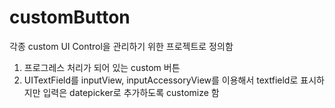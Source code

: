 # customButton

각종 custom UI Control을 관리하기 위한 프로젝트로 정의함

1. 프로그레스 처리가 되어 있는 custom 버튼
2. UITextField를 inputView, inputAccessoryView를 이용해서 textfield로 표시하지만 입력은 datepicker로 추가하도록 customize 함

